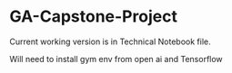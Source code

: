 # GA-Capstone-Project

Current working version is in Technical Notebook file.

Will need to install gym env from open ai and Tensorflow
